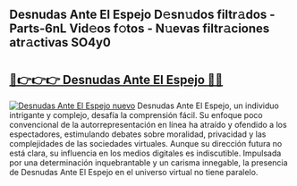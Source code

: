 ## Desnudas Ante El Espejo D𝚎sn𝚞dos filtr𝚊dos - Parts-6nL Vid𝚎os f𝚘tos - N𝚞evas filtr𝚊ciones atr𝚊ctivas SO4y0

# <h2><a href="http://mbb93al.tromn.icu/?c=Desnudas+Ante+El+Espejo">🔗👉👉👉 Desnudas Ante El Espejo 🔗🔗</a></h2>

[![Desnudas Ante El Espejo nuevo](https://i.imgur.com/pEAQMta.gif)](http://mbb93al.tromn.icu/?c=Desnudas+Ante+El+Espejo)
Desnudas Ante El Espejo, un individuo intrigante y complejo, desafía la comprensión fácil. Su enfoque poco convencional de la autorrepresentación en línea ha atraído y ofendido a los espectadores, estimulando debates sobre moralidad, privacidad y las complejidades de las sociedades virtuales. Aunque su dirección futura no está clara, su influencia en los medios digitales es indiscutible. Impulsada por una determinación inquebrantable y un carisma innegable, la presencia de Desnudas Ante El Espejo en el universo virtual no tiene paralelo.
